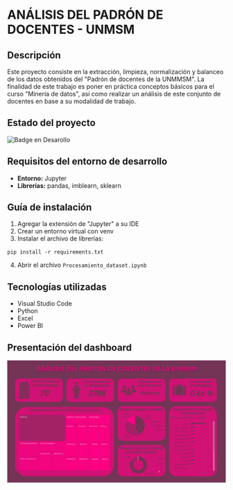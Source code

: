 # ANÁLISIS DEL PADRÓN DE DOCENTES - UNMSM

## Descripción
Este proyecto consiste en la extracción, limpieza, normalización y balanceo de los datos obtenidos del "Padrón de docentes de la UNMMSM". La finalidad de este trabajo es poner en práctica conceptos básicos para el curso "Minería de datos", así como realizar un análisis de este conjunto de docentes en base a su
modalidad de trabajo.

## Estado del proyecto
![Badge en Desarollo](https://img.shields.io/badge/STATUS-FINALIZADO-green)

## Requisitos del entorno de desarrollo
- **Entorno:** Jupyter
- **Librerías:** pandas, imblearn, sklearn

## Guía de instalación
1. Agregar la extensión de "Jupyter" a su IDE
2. Crear un entorno virtual con venv
3. Instalar el archivo de librerías:
```
pip install -r requirements.txt
```
4. Abrir el archivo ```Procesamiento_dataset.ipynb```

## Tecnologías utilizadas
- Visual Studio Code
- Python
- Excel
- Power BI

## Presentación del dashboard
![](Dashboard_docentes.jpg)